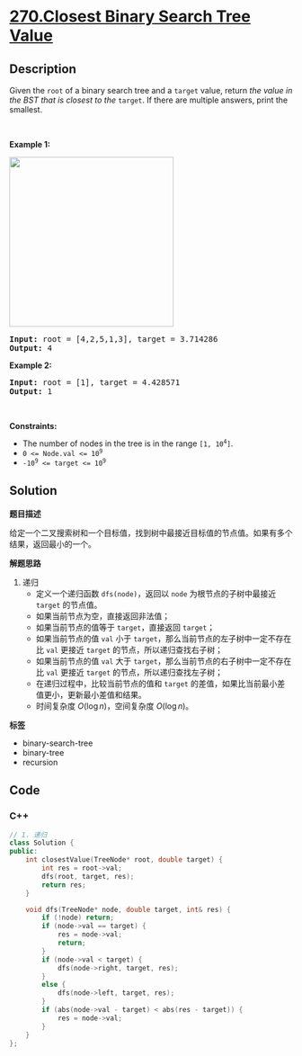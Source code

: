 # [270.Closest Binary Search Tree Value](https://leetcode.com/problems/closest-binary-search-tree-value/description/)

## Description

<p>Given the <code>root</code> of a binary search tree and a <code>target</code> value, return <em>the value in the BST that is closest to the</em> <code>target</code>. If there are multiple answers, print the smallest.</p>

<p>&nbsp;</p>
<p><strong class="example">Example 1:</strong></p>
<img alt="" src="https://fastly.jsdelivr.net/gh/doocs/leetcode@main/solution/0200-0299/0270.Closest%20Binary%20Search%20Tree%20Value/images/closest1-1-tree.jpg" style="width: 292px; height: 302px;" />
<pre>
<strong>Input:</strong> root = [4,2,5,1,3], target = 3.714286
<strong>Output:</strong> 4
</pre>

<p><strong class="example">Example 2:</strong></p>

<pre>
<strong>Input:</strong> root = [1], target = 4.428571
<strong>Output:</strong> 1
</pre>

<p>&nbsp;</p>
<p><strong>Constraints:</strong></p>

<ul>
  <li>The number of nodes in the tree is in the range <code>[1, 10<sup>4</sup>]</code>.</li>
  <li><code>0 &lt;= Node.val &lt;= 10<sup>9</sup></code></li>
  <li><code>-10<sup>9</sup> &lt;= target &lt;= 10<sup>9</sup></code></li>
</ul>

## Solution

**题目描述**

给定一个二叉搜索树和一个目标值，找到树中最接近目标值的节点值。如果有多个结果，返回最小的一个。

**解题思路**

1. 递归
   - 定义一个递归函数 `dfs(node)`，返回以 `node` 为根节点的子树中最接近 `target` 的节点值。
   - 如果当前节点为空，直接返回非法值；
   - 如果当前节点的值等于 `target`，直接返回 `target`；
   - 如果当前节点的值 `val` 小于 `target`，那么当前节点的左子树中一定不存在比 `val` 更接近 `target` 的节点，所以递归查找右子树；
   - 如果当前节点的值 `val` 大于 `target`，那么当前节点的右子树中一定不存在比 `val` 更接近 `target` 的节点，所以递归查找左子树；
   - 在递归过程中，比较当前节点的值和 `target` 的差值，如果比当前最小差值更小，更新最小差值和结果。
   - 时间复杂度 $O(\log n)$，空间复杂度 $O(\log n)$。

**标签**

- binary-search-tree
- binary-tree
- recursion

<!-- code start -->
## Code

### C++

```cpp
// 1. 递归
class Solution {
public:
    int closestValue(TreeNode* root, double target) {
        int res = root->val;
        dfs(root, target, res);
        return res;
    }

    void dfs(TreeNode* node, double target, int& res) {
        if (!node) return;
        if (node->val == target) {
            res = node->val;
            return;
        }
        if (node->val < target) {
            dfs(node->right, target, res);
        }
        else {
            dfs(node->left, target, res);
        }
        if (abs(node->val - target) < abs(res - target)) {
            res = node->val;
        }
    }
};
```

<!-- code end -->
